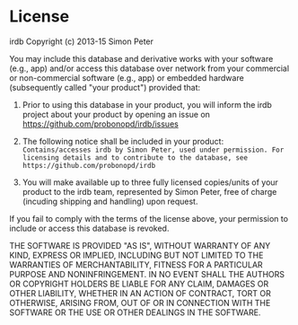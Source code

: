 # License

irdb
Copyright (c) 2013-15 Simon Peter

You may include this database and derivative works with your software (e.g., app) and/or 
access this database over network from your commercial or non-commercial
software (e.g., app) or embedded hardware (subsequently called "your product")
provided that:

1. Prior to using this database in your product, you will inform the irdb 
   project about your product by opening an issue on
   https://github.com/probonopd/irdb/issues

2. The following notice shall be included in your product:
   `Contains/accesses irdb by Simon Peter, used under permission.
   For licensing details and to contribute to the database, see 
   https://github.com/probonopd/irdb`

3. You will make available up to three fully licensed copies/units of your product 
   to the irdb team, represented by Simon Peter, free of charge 
   (incuding shipping and handling) upon request.

If you fail to comply with the terms of the license above, your permission to
include or access this database is revoked.

THE SOFTWARE IS PROVIDED "AS IS", WITHOUT WARRANTY OF ANY KIND, EXPRESS OR
IMPLIED, INCLUDING BUT NOT LIMITED TO THE WARRANTIES OF MERCHANTABILITY,
FITNESS FOR A PARTICULAR PURPOSE AND NONINFRINGEMENT. IN NO EVENT SHALL THE
AUTHORS OR COPYRIGHT HOLDERS BE LIABLE FOR ANY CLAIM, DAMAGES OR OTHER
LIABILITY, WHETHER IN AN ACTION OF CONTRACT, TORT OR OTHERWISE, ARISING FROM,
OUT OF OR IN CONNECTION WITH THE SOFTWARE OR THE USE OR OTHER DEALINGS IN THE
SOFTWARE.
